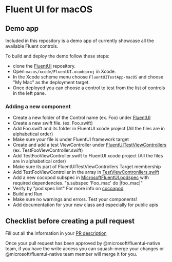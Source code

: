 # Fluent UI for macOS

## Demo app

Included in this repository is a demo app of currently showcase all the available Fluent controls.

To build and deploy the demo follow these steps:
- clone the [FluentUI](https://github.com/microsoft/fluentui-apple) repository.
- Open `macos/xcode/FluentUI.xcodeproj` in Xcode.
- In the Xcode scheme menu choose `FluentUITestApp-macOS` and choose "My Mac" as the deployment target.
- Once deployed you can choose a control to test from the list of controls in the left pane.

### Adding a new component
- Create a new folder of the Control name (ex. Foo) under [FluentUI](FluentUI)
- Create a new swift file. (ex. Foo.swift)
- Add Foo.swift and its folder in FluentUI xcode project (All the files are in alphabetical order)
- Make sure your file is under FluentUI framework target
- Create and add a test ViewController under [FluentUITestViewControllers](FluentUITestViewControllers) (ex. TestFooViewController.swift)
- Add TestFooViewController.swift to FluentUI xcode project (All the files are in alphabetical order)
- Make sure its part of FluentUITestViewControllers Target membership
- Add TestFooViewController in the array in [TestViewContronllers.swift](https://github.com/microsoft/fluentui-apple/blob/02b1c3fe601b793cb6cfd24813e11d92420e0d77/macos/FluentUITestViewControllers/TestViewControllers.swift#L14)
- Add a new cocopod subspec in [MicrosoftFluentUI.podspec](https://github.com/microsoft/fluentui-apple/blob/main/MicrosoftFluentUI.podspec) with required dependencies. "s.subspec 'Foo_mac' do |foo_mac|"
- Verify by "pod spec lint" For more info on [cocoapod](https://cocoapods.org)
- Build and Run
- Make sure no warnings and errors. Test your components!
- Add documentation for your new class and especially for public apis

## Checklist before creating a pull request
Fill out all the information in your [PR description](https://github.com/microsoft/fluentui-apple/blob/main/.github/PULL_REQUEST_TEMPLATE.md#pull-request-checklist)

Once your pull request has been approved by @microsoft/fluentui-native team, if you have the write access you can squash-merge your changes or @microsoft/fluentui-native team member will merge it for you.

